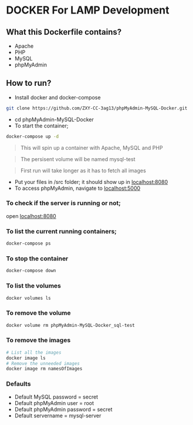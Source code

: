 # DOCKER For LAMP Development 

## What this Dockerfile contains?
- Apache
- PHP
- MySQL
- phpMyAdmin

## How to run?
- Install docker and docker-compose
```bash
git clone https://github.com/ZXY-CC-3ag13/phpMyAdmin-MySQL-Docker.git
```
- cd phpMyAdmin-MySQL-Docker
- To start the container;
```bash
docker-compose up -d
```
> This will spin up a container with Apache, MySQL and PHP

> The persisent volume will be named mysql-test

> First run will take longer as it has to fetch all images

- Put your files in /src folder; it should show up in [localhost:8080](localhost:8080)
- To access phpMyAdmin, navigate to [localhost:5000](localhost:5000)

### To check if the server is running or not;

open [localhost:8080](localhost:8080)

### To list the current running containers;

```bash
docker-compose ps
```

### To stop the container

```bash
docker-compose down
```

### To list the volumes

```bash
docker volumes ls
```

### To remove the volume

```bash
docker volume rm phpMyAdmin-MySQL-Docker_sql-test
```
### To remove the images

```bash
# List all the images
docker image ls
# Remove the unneeded images
docker image rm namesOfImages
```

### Defaults

- Default MySQL password = secret
- Default phpMyAdmin user = root
- Default phpMyAdmin password = secret
- Default servername = mysql-server

